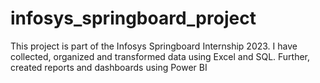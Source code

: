 # infosys_springboard_project
This project is part of the Infosys Springboard Internship 2023. I have collected, organized and transformed data using Excel and SQL. Further, created reports and dashboards using Power BI
